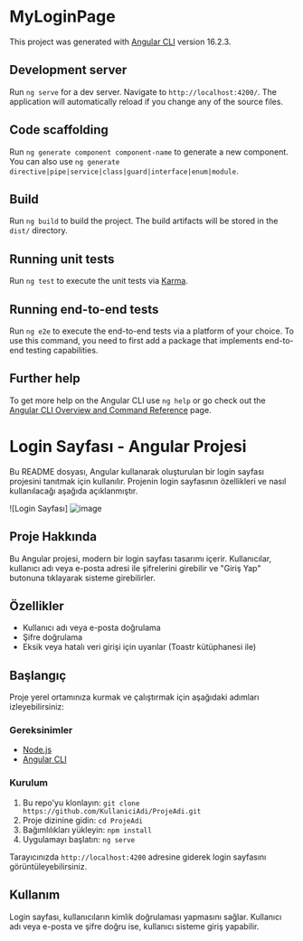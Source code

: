 # MyLoginPage

This project was generated with [Angular CLI](https://github.com/angular/angular-cli) version 16.2.3.

## Development server

Run `ng serve` for a dev server. Navigate to `http://localhost:4200/`. The application will automatically reload if you change any of the source files.

## Code scaffolding

Run `ng generate component component-name` to generate a new component. You can also use `ng generate directive|pipe|service|class|guard|interface|enum|module`.

## Build

Run `ng build` to build the project. The build artifacts will be stored in the `dist/` directory.

## Running unit tests

Run `ng test` to execute the unit tests via [Karma](https://karma-runner.github.io).

## Running end-to-end tests

Run `ng e2e` to execute the end-to-end tests via a platform of your choice. To use this command, you need to first add a package that implements end-to-end testing capabilities.

## Further help

To get more help on the Angular CLI use `ng help` or go check out the [Angular CLI Overview and Command Reference](https://angular.io/cli) page.

# Login Sayfası - Angular Projesi

Bu README dosyası, Angular kullanarak oluşturulan bir login sayfası projesini tanıtmak için kullanılır. Projenin login sayfasının özellikleri ve nasıl kullanılacağı aşağıda açıklanmıştır.

![Login Sayfası] ![image](https://github.com/caglatunc/YMYP-Angular/assets/95507765/5432c79b-9a71-4727-bf17-30188cff1730)

## Proje Hakkında

Bu Angular projesi, modern bir login sayfası tasarımı içerir. Kullanıcılar, kullanıcı adı veya e-posta adresi ile şifrelerini girebilir ve "Giriş Yap" butonuna tıklayarak sisteme girebilirler.

## Özellikler

- Kullanıcı adı veya e-posta doğrulama
- Şifre doğrulama
- Eksik veya hatalı veri girişi için uyarılar (Toastr kütüphanesi ile)

## Başlangıç

Proje yerel ortamınıza kurmak ve çalıştırmak için aşağıdaki adımları izleyebilirsiniz:

### Gereksinimler

- [Node.js](https://nodejs.org/)
- [Angular CLI](https://cli.angular.io/)

### Kurulum

1. Bu repo'yu klonlayın: `git clone https://github.com/KullaniciAdi/ProjeAdi.git`
2. Proje dizinine gidin: `cd ProjeAdi`
3. Bağımlılıkları yükleyin: `npm install`
4. Uygulamayı başlatın: `ng serve`

Tarayıcınızda `http://localhost:4200` adresine giderek login sayfasını görüntüleyebilirsiniz.

## Kullanım

Login sayfası, kullanıcıların kimlik doğrulaması yapmasını sağlar. Kullanıcı adı veya e-posta ve şifre doğru ise, kullanıcı sisteme giriş yapabilir.



